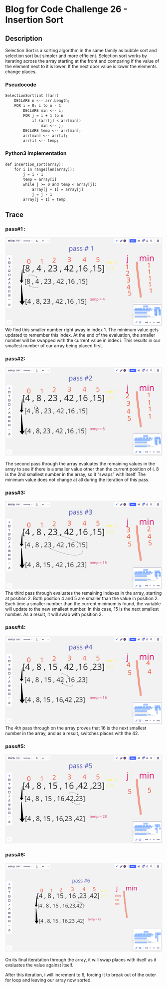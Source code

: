 # Blog for Code Challenge 26 - Insertion Sort

## Description

Selection Sort is a sorting algorithm in the same family as bubble sort and selection sort but simpler and more efficient. Selection sort works by iterating across the array starting at the front and comparing if the value of the element next to it is lower. If the next door value is lower the elements change places.

### Pseudocode

```pseudocode
SelectionSort(int []arr)
    DECLARE n <-- arr.Length;
    FOR i = 0; i to n - 1  
        DECLARE min <-- i;
        FOR j = i + 1 to n
            if (arr[j] < arr[min])
                min <-- j;
        DECLARE temp <-- arr[min]; 
        arr[min] <-- arr[i]; 
        arr[i] <-- temp;
```

### Python3 Implementation

```python3
def insertion_sort(array):
    for i in range(len(array)):
        j = i - 1
        temp = array[i]
        while j >= 0 and temp < array[j]:
            array[j + 1] = array[j]
            j = j - 1
        array[j + 1] = temp
```

## Trace

### pass#1 :

![](assert/pass1.png)
We find this smaller number right away in index 1. The minimum value gets updated to remember this index. At the end of the evaluation, the smaller number will be swapped with the current value in index i. This results in our smallest number of our array being placed first.
### pass#2:
![image](assert/pass2.png)

The second pass through the array evaluates the remaining values in the array to see if there is a smaller value other than the current position of i. 8 is the 2nd smallest number in the array, so it “swaps” with itself. The minimum value does not change at all during the iteration of this pass.
### pass#3:
![image](assert/pass3.png)
The third pass through evaluates the remaining indexes in the array, starting at position 2. Both position 4 and 5 are smaller than the value in position 2. Each time a smaller number than the current minimum is found, the variable will update to the new smallest number. In this case, 15 is the next smallest number. As a result, it will swap with position 2.
### pass#4:
![image](assert/pass4.png)
The 4th pass through on the array proves that 16 is the next smallest number in the array, and as a result, switches places with the 42.
### pass#5:
![image](assert/pass5.png)

### pass#6:
![image](assert/pass6.png)

On its final iteratation through the array, it will swap places with itself as it evaluates the value against itself.

After this iteration, i will increment to 6, forcing it to break out of the outer for loop and leaving our array now sorted.